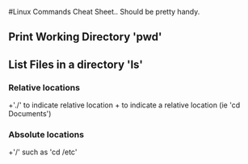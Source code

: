 #Linux Commands Cheat Sheet.. Should be pretty handy.

## Print Working Directory 'pwd'
## List Files in a directory 'ls'
### Relative locations
+'./' to indicate relative location
+<space> to indicate a relative location (ie 'cd Documents')
### Absolute locations
+'/' such as 'cd /etc'
